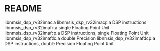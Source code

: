 # README #

libnmsis_dsp_rv32imac.a
libnmsis_dsp_rv32imacp.a     DSP instructions 
libnmsis_dsp_rv32imafc.a     single Floating Point Unit
libnmsis_dsp_rv32imafcp.a    DSP instructions, single Floating Point Unit  
libnmsis_dsp_rv32imafdc.a    double Precision
libnmsis_dsp_rv32imafdcp.a   DSP instructions, double Precision Floating Point Unit

